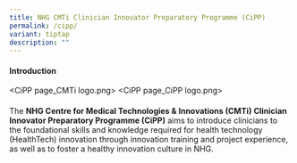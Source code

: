 ```yaml
---
title: NHG CMTi Clinician Innovator Preparatory Programme (CiPP)
permalink: /cipp/
variant: tiptap
description: ""
---
```

<h4><strong>Introduction</strong></h4>
<p></p>
<p>&lt;CiPP page_CMTi logo.png&gt; &lt;CiPP page_CiPP logo.png&gt;</p>
<p></p>
<h4></h4>
<p></p>
<p></p>
<p>The <strong>NHG Centre for Medical Technologies &amp; Innovations (CMTi) Clinician Innovator Preparatory Programme (CiPP)</strong> aims
to introduce clinicians to the foundational skills and knowledge required
for health technology (HealthTech) innovation through innovation training
and project experience, as well as to foster a healthy innovation culture
in NHG.</p>
<p></p>